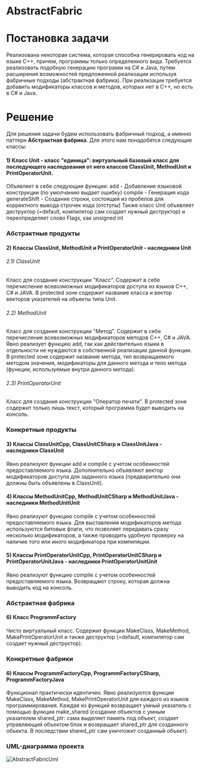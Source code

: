 # AbstractFabric
# Постановка задачи

Реализована некоторая система, которая способна генерировать код на языке С++, причем, программы только определенного вида.
Требуется реализовать подобную генерацию программ на С# и Java, путем  расширения возможностей предложенной реализации используя фабричные подходы (абстрактная фабрика). При реализации требуется добавить модификаторы классов и методов, которых нет в C++, но есть в C# и Java.

# Решение
Для решения задачи будем использовать фабричный подход, а именно паттерн **Абстрактная фабрика**. Для этого нам понадобятся следующие классы:
#### 1) Класс Unit - класс "единица": виртуальный базовый класс для последующего наследования от него классов ClassUnit, MethodUnit и PrintOperatorUnit.
  Объявляет в себе следующие функции:
    add - Добавление языковой конструкции (по умолчанию выдает ошибку)
    compile - Генерация кода
    generateShift - Создание строки, состоящей из пробелов для корректного вывода строчек кода (отступы)
  Также класс Unit объявляет деструктор (=default, компилятор сам создает нужный деструктор) и переопределяет слово Flags, как unsigned int
  
### Абстрактные продукты  
#### 2) Классы ClassUnit, MethodUnit и PrintOperatorUnit - наследники Unit
  ###### 2.1) ClassUnit
  Класс для создания конструкции "Класс". Содержит в себе перечисление всевозможных модификаторов доступа из языков C++, C# и JAVA. В protected зоне содержит название класса и вектор векторов указателей на объекты типа Unit.
  ###### 2.2) MethodUnit 
  Класс для создания конструкции "Метод". Содержит в себе перечисление всевозможных модификаторов методов C++, C# и JAVA. Явно реализует функцию add, так как действительно языки в отдельности не нуждаются в собственной реализации данной функции. В protected зоне содержит название метода, тип возвращаемого методом значения, модификаторы для данного метода и тело метода (функции, используемые внутри данного метода).
  ###### 2.3) PrintOperatorUnit 
  Класс для создания конструкции "Оператор печати". В protected зоне содержит только лишь текст, который программа будет выводить на консоль.
  
### Конкретные продукты  
#### 3) Классы ClassUnitCpp, ClassUnitCSharp и ClassUnitJava - наследники ClassUnit 
  Явно реализуют функции add и compile с учетом особенностей предоставляемого языка. Дополнительно объявляют вектор модификаторов доступа для заданного языка (предварительно они должны быть объявлены в ClassUnit).
  
#### 4) Классы MethodUnitCpp, MethodUnitCSharp и MethodUnitJava - наследники MethodUnitUnit 
  Явно реализуют функцию compile с учетом особенностей предоставляемого языка. Для выставления модификаторов метода используются битовые флаги, что позволяет передавать сразу несколько модификаторов, а также проводить удобную проверку на наличие того или иного модификатора при компиляции.
  
#### 5) Классы PrintOperatorUnitCpp, PrintOperatorUnitCSharp и PrintOperatorUnitJava - наследники PrintOperatorUnitUnit 
  Явно реализуют функцию compile с учетом особенностей предоставляемого языка. Возвращают строку, которая должна выводить код на консоль.

### Абстрактная фабрика
#### 6) Класс ProgrammFactory
  Чисто виртуальный класс. Содержит функции MakeClass, MakeMethod, MakePrintOperatorUnit и также деструктор (=default, компилятор сам создает нужный деструктор).
  
### Конкретные фабрики
#### 6) Классы ProgrammFactoryCpp, ProgrammFactoryCSharp, ProgrammFactoryJava
  Функционал практически идентичен. Явно реализуются функции MakeClass, MakeMethod, MakePrintOperatorUnit для каждого из языков программирования. Каждая из функций возвращает умный указатель с помощью функции make_shared (создание объектов с умным указателем shared_ptr: сама выделяет память под объект, создает управляющий объектом блок и возвращает shared_ptr для созданного объекта. В последствии shared_ptr сам уничтожит созданный объект).
  
### UML-диаграмма проекта
![AbstractFabricUml](https://user-images.githubusercontent.com/106104315/236694872-a06fa406-9e1a-44d3-9f33-ffb18ad556ad.png)

    
